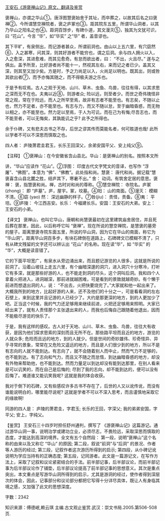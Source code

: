 [王安石《游褒禅山记》原文、翻译及鉴赏](https://www.vrrw.net/wx/14151.html)

褒禅山，亦谓之华山①。唐浮图慧褒始舍于其址，而卒葬之，以故其后名之曰褒禅②。今所谓慧空禅院者，褒之庐冢也③。距其院东五里，所谓华山洞者，以其乃华山之阳名之也④。距洞百馀步，有碑仆道，其文漫灭⑤，独其为文犹可识，曰 “花山”。今言 “华”，如“华实” 之“华” 者，盖音谬也。

其下平旷，有泉侧出，而记游者甚众，所谓前洞也。由山以上五六里，有穴窈然⑥，入之甚寒，问其深，则其好游者不能穷也，谓之后洞。余与四人拥火以入，入之愈深，其进愈难，而其见愈奇。有怠而欲出者，曰： “不出，火且尽。” 遂与之俱出。盖予所至，比好游者尚不能十一，然视其左右，来而记之者已少。盖其又深，则其至又加少矣。方是时，予之力尚足以入，火尚足以明也。既其出，则或咎其欲出者⑦，而予亦悔其随之，而不得极夫游之乐也。

于是予有叹焉。古人之观于天地、山川、草木、虫鱼、鸟兽，往往有得，以其求思之深而无不在也。夫夷以近⑧，则游者众; 险以远，则至者少。而世之奇伟瑰怪非常之观，常在于险远，而人之所罕至焉，故非有志者不能至也。有志矣，不随以止也，然力不足者，亦不能至也。有志与力，而又不随以怠，至于幽暗昏惑，而无物以相之，亦不能至也。然力足以至焉，于人为可讥，而在己为有悔;尽吾志也，而不能至者，可以无悔矣，其孰能讥之乎? 此予之所得也。

余于仆碑，又有悲夫古书之不存，后世之谬其传而莫能名者，何可胜道也哉! 此所以学者不可以不深思而慎取之也。

四人者： 庐陵萧君圭君玉，长乐王回深父，余弟安国平父、安上纯父⑨。



【注释】 ①褒禅山：在今安徽省含山县北。华山：是褒禅山的别名。按照本文所

讲，“华山”应读作 “花山”。②浮图： 印度古代文字梵文的音译，也写作 “浮屠”、“佛图”。本意为 “佛”、“佛教”。此处指和尚。慧褒： 唐代和尚。据记载“慧褒喜含山县北麓之胜，结庐其下，寒暑不出。” 舍： 动词。有筑舍定居的意思。褒禅： 褒，指慧褒和尚。禅，古时对和尚的尊称。③慧空禅院： 寺院名。庐冢(zhong)： 即 “庐墓”。庐，屋宇。冢，坟墓。④阳： 山的南面。⑤漫灭： 模糊不清。⑥窈 (yao) 然： 深远幽静的样子。⑦咎(jiu)： 责怪，责备。⑧夷： 平坦。⑨庐陵： 今江西吉安。长乐： 今福建长乐。安国：王安石的大弟。安上： 王安石的小弟。

【译文】 褒禅山，也叫它华山，唐朝和尚慧褒最初在这里建筑庙舍居住，并且死后葬在那里，因此，以后称呼它叫 “褒禅”。现在所说的慧空禅院，是慧褒的墓旁的屋子。距离慧褒寺院东面五里，所说的华山洞，因为它在华山的南面，称它为 “华山洞”。距离华山洞百多步，有块石碑倒在道路上，石碑碑文已模糊不清了，只有从碑文残留的文字还可以辨认出 “花山” 的名称。现在读“华”，如 “华实” 的 “华”，大概是读音错了。

它的下面平坦宽广，有泉水从旁边涌出来，而且题记游览的人很多，这就是所说的前洞了。沿着山坡往上走五六里，有个幽暗深邃的洞穴，进入洞穴十分寒冷，打听它有多深，就是那些好游的人，也不能走到洞的尽头，这个洞叫后洞。我和四个人拿着火把进入，进洞越深，那前进就越困难，可是看到的景致就越奇妙。有个懒于前进而想退出洞的人，说： “不出去，火把快要烧完了。”大家就和他一起出来了。大概我所到的地方，比起好游的人来，还不及他们的十分之一，可是看看洞的左右石壁上，来到这里并且记游的人已经少了。大约是那更深的地方，到的人更加少了吧。正当这个时候，我的气力还足够用来继续前进，火把还足够用来照明。大家已经出来了，就有人责怪那个主张退出来的人，而我也后悔自己跟随着他退出，因而不能极尽游览的快乐了。

于是，我有这样的感叹。古人对于天地、山川、草木、虫鱼、鸟兽，往往大有收获，是因为他们探求思索的深刻而且无所不在。那些路平坦而且近的地方，游览的人就众多; 危险而且远的地方，到的人就少。但是世间的奇妙雄伟、珍奇怪异、异乎寻常的景象，常常在又危险又遥远的地方，而且是人们很少到的地方，所以不是有志向的人就不能到达。有志向了，就不会随着别人而中止，然而气力不足够的，也不能到达。有了志向和气力，而且又不随之而怠惰，到达幽暗昏惑的地方，却没有外物来帮助他，也不能到达。然而力量足以到达却没有能到达那里，在别人看来是可以讥笑的，而在自己是后悔的; 尽到了我的志向，却不能到达的，便可以没有后悔了。难道谁又能讥笑我呢? 这就是我的体会收获。

我对于倒下的石碑，又有些感叹许多古书不存在了，后世的人又以讹传讹，而没有谁能说明白的，哪里能尽说呢? 这就是学者不可以不深入思考，而且谨慎地采取它的缘故啊!

同游的四人是： 庐陵的萧君圭，字君玉; 长乐的王回，字深父; 我的弟弟安国，字平父; 安上，字纯父。

【鉴赏】 王安石三十四岁时担任舒州通判，撰写了 《游褒禅山记》这篇游记。通过游华山洞一事，说明治学或建功立业，必须尽志，不畏险远，采取深思而慎取的态度，才能达到高深的境界。全文有五个自然段： 第一段，说明“褒禅山”这个名称的由来以及又称它 “华山” 的原因; 第二段，叙说“前洞”与“后洞” 的景况、作者等人游历的经过; 第三段，记叙作者这次游历所得到的启示; 第四段，从仆碑记讹说明为学应当持有的正确态度; 第五段，记同游者。此文是一篇游记文，在写作方法上，采取了记叙和议论紧密结合的手法。前半部记事，后半部议论，而前半部记事为后半部议论作了铺垫，后半部议论提高了前半部记事的思想意义。其次是重点突出，本文重点是写游华山洞所得到的启示，尤其是游洞的经过，使作者得到深层次的体会，因此，记事部分和议论部分都把它写得十分详尽具体，既让人有身临其境之感，又加强了此文的思想深度。

字数：2342

知识来源：傅德岷,赖云琪 主编.古文观止鉴赏.武汉：崇文书局.2005.第506-508页.

